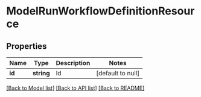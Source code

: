 # ModelRunWorkflowDefinitionResource

## Properties
Name | Type | Description | Notes
------------ | ------------- | ------------- | -------------
**id** | **string** | Id | [default to null]

[[Back to Model list]](../README.md#documentation-for-models) [[Back to API list]](../README.md#documentation-for-api-endpoints) [[Back to README]](../README.md)


